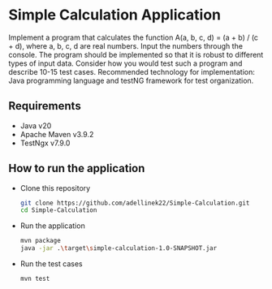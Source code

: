 # Simple Calculation Application

Implement a program that calculates the function A(a, b, c, d) = (a + b) / (c + d), where a, b, c, d are real numbers. Input the numbers through the console. The program should be implemented so that it is robust to different types of input data. Consider how you would test such a program and describe 10-15 test cases. Recommended technology for implementation: Java programming language and testNG framework for test organization.

## Requirements
- Java v20
- Apache Maven v3.9.2
- TestNgx v7.9.0

## How to run the application
-  Clone this repository

    ```bash
    git clone https://github.com/adellinek22/Simple-Calculation.git
    cd Simple-Calculation
    ```
- Run the application
  ```bash
  mvn package
  java -jar .\target\simple-calculation-1.0-SNAPSHOT.jar
  ```
- Run the test cases
  ```bash
  mvn test
  ```
